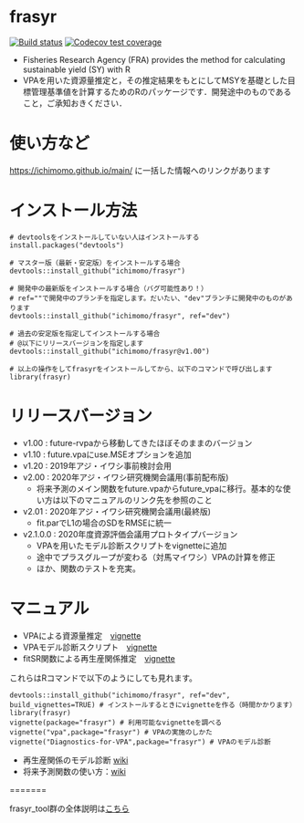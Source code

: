 # frasyr
[![Build status](https://github.com/ichimomo/frasyr/actions/workflows/check-standard.yml/badge.svg)](https://github.com/ichimomo/frasyr/actions/workflows/check-standard.yml)
  [![Codecov test coverage](https://codecov.io/gh/ichimomo/frasyr/branch/dev/graph/badge.svg)](https://codecov.io/gh/ichimomo/frasyr?branch=dev)
- Fisheries Research Agency (FRA) provides the method for calculating sustainable yield (SY) with R
- VPAを用いた資源量推定と，その推定結果をもとにしてMSYを基礎とした目標管理基準値を計算するためのRのパッケージです．開発途中のものであること，ご承知おきください．

# 使い方など
https://ichimomo.github.io/main/ に一括した情報へのリンクがあります

# インストール方法

```
# devtoolsをインストールしていない人はインストールする
install.packages("devtools")

# マスター版（最新・安定版）をインストールする場合
devtools::install_github("ichimomo/frasyr")

# 開発中の最新版をインストールする場合（バグ可能性あり！）
# ref=""で開発中のブランチを指定します。だいたい、"dev"ブランチに開発中のものがあります
devtools::install_github("ichimomo/frasyr", ref="dev")

# 過去の安定版を指定してインストールする場合
# @以下にリリースバージョンを指定します
devtools::install_github("ichimomo/frasyr@v1.00")

# 以上の操作をしてfrasyrをインストールしてから、以下のコマンドで呼び出します
library(frasyr)

```

# リリースバージョン
- v1.00 : future-rvpaから移動してきたほぼそのままのバージョン
- v1.10 : future.vpaにuse.MSEオプションを追加
- v1.20 : 2019年アジ・イワシ事前検討会用
- v2.00 : 2020年アジ・イワシ研究機関会議用(事前配布版)
   - 将来予測のメイン関数をfuture.vpaからfuture_vpaに移行。基本的な使い方は以下のマニュアルのリンク先を参照のこと
- v2.01 : 2020年アジ・イワシ研究機関会議用(最終版)
   - fit.parでL1の場合のSDをRMSEに統一
- v2.1.0.0 : 2020年度資源評価会議用プロトタイプバージョン
   - VPAを用いたモデル診断スクリプトをvignetteに追加
   - 途中でプラスグループが変わる（対馬マイワシ）VPAの計算を修正
   - ほか、関数のテストを充実。

# マニュアル
- VPAによる資源量推定　[vignette](https://ichimomo.github.io/frasyr/articles/vpa.html)
- VPAモデル診断スクリプト　[vignette](https://ichimomo.github.io/frasyr/articles/Diagnostics-for-VPA.html)
- fitSR関数による再生産関係推定　[vignette](https://ichimomo.github.io/frasyr/articles/fittingSR.html)

これらはRコマンドで以下のようにしても見れます。
```
devtools::install_github("ichimomo/frasyr", ref="dev", build_vignettes=TRUE) # インストールするときにvignetteを作る（時間かかります）
library(frasyr)
vignette(package="frasyr") # 利用可能なvignetteを調べる
vignette("vpa",package="frasyr") # VPAの実施のしかた
vignette("Diagnostics-for-VPA",package="frasyr") # VPAのモデル診断
```

- 再生産関係のモデル診断 [wiki](https://github.com/ichimomo/frasyr/wiki/Diagnostics-for-Stock-Recruitment-Relationships)
- 将来予測関数の使い方：[wiki](https://github.com/ichimomo/frasyr/wiki/future_new)


<!--
- 新ルールのもとでの将来予測計算 https://ichimomo.github.io/frasyr/doc/future.html
- 管理基準値の計算 https://ichimomo.github.io/frasyr/doc/estMSY.html
-->



=======

frasyr_tool群の全体説明は[こちら](https://ichimomo.github.io/main/)
